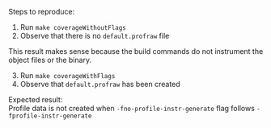 Steps to reproduce:

1. Run `make coverageWithoutFlags`
2. Observe that there is no `default.profraw` file

This result makes sense because the build commands do not instrument the object files or the binary.

3. Run `make coverageWithFlags`
4. Observe that `default.profraw` has been created

Expected result:  
Profile data is not created when `-fno-profile-instr-generate` flag follows `-fprofile-instr-generate`
